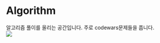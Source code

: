 # Algorithm
알고리즘 풀이를 올리는 공간입니다. 
주로 codewars문제들을 풉니다.
<br/>
![](https://www.codewars.com/users/developerjhp/badges/large)
